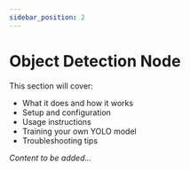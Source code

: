 ```yaml
---
sidebar_position: 2
---
```


# Object Detection Node

<!-- TODO: Add object detection node details -->

This section will cover:
- What it does and how it works
- Setup and configuration
- Usage instructions
- Training your own YOLO model
- Troubleshooting tips

*Content to be added...*

